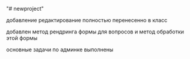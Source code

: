 "# newproject" 

добавление редактирование полностью перенесенно в класс

добавлен метод рендринга формы для вопросов и метод обработки этой формы

основные задачи по админке выполнены
